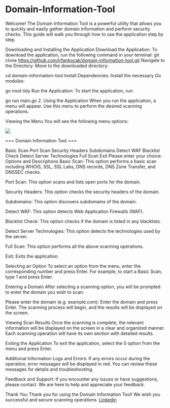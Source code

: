 # Domain-Information-Tool

Welcome! The Domain Information Tool is a powerful utility that allows you to quickly and easily gather domain information and perform security checks. This guide will walk you through how to use the application step by step.

Downloading and Installing the Application Download the Application: To download the application, run the following command in your terminal:
git clone https://github.com/irfankocak/domain-information-tool.git Navigate to the Directory: Move to the downloaded directory:

cd domain-information-tool Install Dependencies: Install the necessary Go modules:

go mod tidy Run the Application: To start the application, run:

go run main.go 2. Using the Application When you run the application, a menu will appear. Use this menu to perform the desired scanning operations.

Viewing the Menu You will see the following menu options:

<img src="https://i.hizliresim.com/39c7py7.png" >

=== Domain Information Tool ===

Basic Scan
Port Scan
Security Headers
Subdomains
Detect WAF
Blacklist Check
Detect Server Technologies
Full Scan
Exit
Please enter your choice: Options and Descriptions Basic Scan: This option performs a basic scan including WHOIS, SSL, SSL Labs, DNS records, DNS Zone Transfer, and DNSSEC checks.

Port Scan: This option scans and lists open ports for the domain.

Security Headers: This option checks the security headers of the domain.

Subdomains: This option discovers subdomains of the domain.

Detect WAF: This option detects Web Application Firewalls (WAF).

Blacklist Check: This option checks if the domain is listed in any blacklists.

Detect Server Technologies: This option detects the technologies used by the server.

Full Scan: This option performs all the above scanning operations.

Exit: Exits the application.

Selecting an Option To select an option from the menu, enter the corresponding number and press Enter. For example, to start a Basic Scan, type 1 and press Enter.

Entering a Domain After selecting a scanning option, you will be prompted to enter the domain you wish to scan:

Please enter the domain (e.g. example.com): Enter the domain and press Enter. The scanning process will begin, and the results will be displayed on the screen.

Viewing Scan Results Once the scanning is complete, the relevant information will be displayed on the screen in a clear and organized manner. Each scanning operation will have its own section with detailed results.

Exiting the Application To exit the application, select the 0 option from the menu and press Enter.

Additional Information Logs and Errors: If any errors occur during the operation, error messages will be displayed in red. You can review these messages for details and troubleshooting.

Feedback and Support: If you encounter any issues or have suggestions, please contact. We are here to help and appreciate your feedback.

Thank You Thank you for using the Domain Information Tool! We wish you successful and secure scanning operations. 
<a href="https://www.linkedin.com/in/irfan-ko%C3%A7ak-5333bb60/">Linkedin</a>
